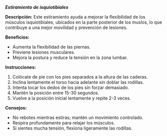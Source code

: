***Estiramiento de isquiotibiales***

**Descripción:**
 Este estiramiento ayuda a mejorar la flexibilidad de los músculos isquiotibiales, ubicados en la parte posterior de los muslos, lo que contribuye a una mejor movilidad y prevención de lesiones.

**Beneficios:**

- Aumenta la flexibilidad de las piernas.
- Previene lesiones musculares.
- Mejora la postura y reduce la tensión en la zona lumbar.

**Instrucciones:**

1. Colócate de pie con los pies separados a la altura de las caderas.
2. Inclina lentamente el torso hacia adelante sin doblar las rodillas.
3. Intenta tocar los dedos de los pies sin forzar demasiado.
4. Mantén la posición entre 15-30 segundos.
5. Vuelve a la posición inicial lentamente y repite 2-3 veces.

**Consejos:**

- No rebotes mientras estiras; mantén un movimiento controlado.
- Respira profundamente para relajar los músculos.
- Si sientes mucha tensión, flexiona ligeramente las rodillas.